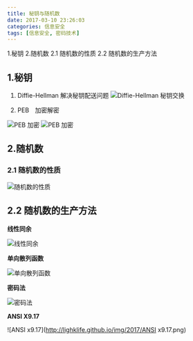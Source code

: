 ```yaml
---
title: 秘钥与随机数
date: 2017-03-10 23:26:03
categories: 信息安全
tags: [信息安全, 密码技术]
---
```


1.秘钥
2.随机数
2.1 随机数的性质
2.2 随机数的生产方法
<!-- more -->

## 1.秘钥

1. Diffie-Hellman 解决秘钥配送问题
![Diffie-Hellman 秘钥交换](http://lighklife.github.io/img/2017/Diffie-Hellman.png)

2. PEB　加密解密

![PEB 加密](http://lighklife.github.io/img/2017/peb加密.png)
![PEB 加密](http://lighklife.github.io/img/2017/peb解密.png)

## 2.随机数

### 2.1 随机数的性质

![随机数的性质](http://lighklife.github.io/img/2017/随机数的性质.png)

## 2.2 随机数的生产方法

**线性同余**

![线性同余](http://lighklife.github.io/img/2017/线性同余.png)

**单向散列函数**

![单向散列函数](http://lighklife.github.io/img/2017/单向散列函数.png)

**密码法**

![密码法](http://lighklife.github.io/img/2017/密码法.png)

**ANSI X9.17**

![ANSI x9.17](http://lighklife.github.io/img/2017/ANSI x9.17.png)
